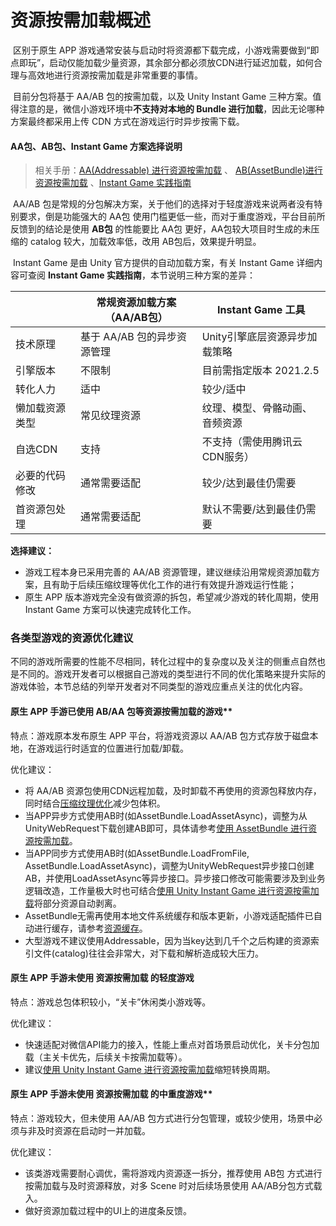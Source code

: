 # 资源按需加载概述

​		区别于原生 APP 游戏通常安装与启动时将资源都下载完成，小游戏需要做到“即点即玩”，启动仅能加载少量资源，其余部分都必须放CDN进行延迟加载，如何合理与高效地进行资源按需加载是非常重要的事情。

​		目前分包将基于 AA/AB 包的按需加载，以及 Unity Instant Game 三种方案。值得注意的是，微信小游戏环境中**不支持对本地的 Bundle 进行加载**，因此无论哪种方案最终都采用上传 CDN 方式在游戏运行时异步按需下载。

#### AA包、AB包、Instant Game 方案选择说明

> 相关手册：[AA(Addressable) 进行资源按需加载](UsingAddressable.md) 、 [AB(AssetBundle)进行资源按需加载](UsingAssetBundle.md) 、[Instant Game 实践指南](InstantGameGuide.md)

​		AA/AB 包是常规的分包解决方案，关于他们的选择对于轻度游戏来说两者没有特别要求，倒是功能强大的 AA包 使用门槛更低一些，而对于重度游戏，平台目前所反馈到的结论是使用 **AB包** 的性能要比 AA包 更好，AA包较大项目时生成的未压缩的 catalog 较大，加载效率低，改用 AB包后，效果提升明显。

​		Instant Game 是由 Unity 官方提供的自动加载方案，有关 Instant Game 详细内容可查阅 **Instant Game 实践指南**，本节说明三种方案的差异：

|                | 常规资源加载方案（AA/AB包） | Instant Game 工具              |
| -------------- | --------------------------- | ------------------------------ |
| 技术原理       | 基于 AA/AB 包的异步资源管理 | Unity引擎底层资源异步加载策略  |
| 引擎版本       | 不限制                      | 目前需指定版本 2021.2.5        |
| 转化人力       | 适中                        | 较少/适中                      |
| 懒加载资源类型 | 常见纹理资源                | 纹理、模型、骨骼动画、音频资源 |
| 自选CDN        | 支持                        | 不支持（需使用腾讯云CDN服务）  |
| 必要的代码修改 | 通常需要适配                | 较少/达到最佳仍需要            |
| 首资源包处理   | 通常需要适配                | 默认不需要/达到最佳仍需要      |

**选择建议：**

- 游戏工程本身已采用完善的 AA/AB 资源管理，建议继续沿用常规资源加载方案，且有助于后续压缩纹理等优化工作的进行有效提升游戏运行性能；
- 原生 APP 版本游戏完全没有做资源的拆包，希望减少游戏的转化周期，使用 Instant Game 方案可以快速完成转化工作。



### 各类型游戏的资源优化建议

​		不同的游戏所需要的性能不尽相同，转化过程中的复杂度以及关注的侧重点自然也是不同的。游戏开发者可以根据自己游戏的类型进行不同的优化策略来提升实际的游戏体验，本节总结的列举开发者对不同类型的游戏应重点关注的优化内容。

####  原生 APP 手游已使用 AB/AA 包等资源按需加载的游戏**

 特点：游戏原本发布原生 APP 平台，将游戏资源以 AA/AB 包方式存放于磁盘本地，在游戏运行时适宜的位置进行加载/卸载。

优化建议：
 - 将 AA/AB 资源包使用CDN远程加载，及时卸载不再使用的资源包释放内存，同时结合[压缩纹理优化](CompressedTexture.md)减少包体积。
 - 当APP异步方式使用AB时(如AssetBundle.LoadAssetAsync)，调整为从UnityWebRequest下载创建AB即可，具体请参考[使用 AssetBundle 进行资源按需加载](UsingAssetBundle.md)。
 - 当APP同步方式使用AB时(如AssetBundle.LoadFromFile, AssetBundle.LoadAssetAsync)，调整为UnityWebRequest异步接口创建AB，并使用LoadAssetAsync等异步接口。异步接口修改可能需要涉及到业务逻辑改造，工作量极大时也可结合[使用 Unity Instant Game 进行资源按需加载](InstantGameGuide.md)将部分资源自动剥离。
 - AssetBundle无需再使用本地文件系统缓存和版本更新，小游戏适配插件已自动进行缓存，请参考[资源缓存](FileCache.md)。
 - 大型游戏不建议使用Addressable，因为当key达到几千个之后构建的资源索引文件(catalog)往往会非常大，对下载和解析造成较大压力。

#### 原生 APP 手游未使用 资源按需加载 的轻度游戏

 特点：游戏总包体积较小，“关卡”休闲类小游戏等。

优化建议：
 - 快速适配对微信API能力的接入，性能上重点对首场景启动优化，关卡分包加载（主关卡优先，后续关卡按需加载等）。
 - 建议[使用 Unity Instant Game 进行资源按需加载](InstantGameGuide.md)缩短转换周期。
 
#### 原生 APP 手游未使用 资源按需加载 的中重度游戏**

 特点：游戏较大，但未使用 AA/AB 包方式进行分包管理，或较少使用，场景中必须与非及时资源在启动时一并加载。

优化建议：
 - 该类游戏需要耐心调优，需将游戏内资源逐一拆分，推荐使用 AB包 方式进行按需加载与及时资源释放，对多 Scene 时对后续场景使用 AA/AB分包方式载入。
 - 做好资源加载过程中的UI上的进度条反馈。
